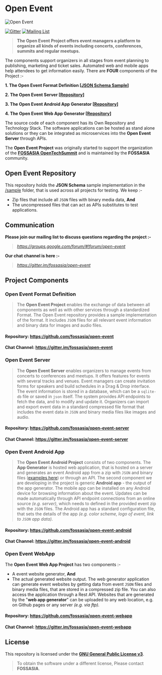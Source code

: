 # Open Event
![Open Event](https://storage.googleapis.com/eventyay.com/assets/branding/base_branding.png)

[![Gitter](https://badges.gitter.im/Join%20Chat.svg)](https://gitter.im/fossasia/open-event?utm_source=badge&utm_medium=badge&utm_campaign=pr-badge&utm_content=badge)
[![Mailing List](https://img.shields.io/badge/Mailing%20List-FOSSASIA-blue.svg)](https://groups.google.com/forum/#!forum/open-event)

> **The Open Event Project offers event managers a platform to organize all kinds of events including concerts, conferences, summits and regular meetups.**

The components support organizers in all stages from event planning to publishing, marketing and ticket sales. Automated web and mobile apps help attendees to get information easily. There are **FOUR** components of the Project :-

**1. The Open Event Format Definition [[JSON Schema Sample](/sample/)]**

**2. The Open Event Server [[Repository](https://github.com/fossasia/open-event-server)]**

**3. The Open Event Android App Generator [[Repository](https://github.com/fossasia/open-event-android)]**

**4. The Open Event Web App Generator [[Repository](https://github.com/fossasia/open-event-webapp)]**

The source code of each component has its Own Repository and Technology Stack. The software applications can be hosted as stand alone solutions or they can be integrated as microservices into the **Open Event Server** through APIs. 

The **Open Event Project** was originally started to support the organization of the **[FOSSASIA OpenTechSummit](http://fossasia.org)** and is maintained by the **FOSSASIA** community.

## Open Event Repository

This repository holds the **JSON Schema** sample implementation in the [/sample](/sample/) folder, that is used across all projects for testing. We keep :-

- Zip files that include all `JSON` files with binary media data, **And**
- The uncompressed files that can act as APIs substitutes to test applications.

## Communication

**Please join our mailing list to discuss questions regarding the project :-**

> *https://groups.google.com/forum/#!forum/open-event*

**Our chat channel is here :-**

> *https://gitter.im/fossasia/open-event*

## Project Components

### Open Event Format Definition

> The **Open Event Project** enables the exchange of data between all components as well as with other services through a standardized Format. The Open Event repository provides a sample implementation of the format. It includes `JSON` files for all relevant event information and binary data for images and audio files.

#### Repository: https://github.com/fossasia/open-event   

#### Chat Channel: https://gitter.im/fossasia/open-event

### Open Event Server

> The **Open Event Server** enables organizers to manage events from concerts to conferences and meetups. It offers features for events with several tracks and venues. Event managers can create invitation forms for speakers and build schedules in a Drag & Drop interface. The event information is stored in a database, which can be a `sqlite-db` file or saved in `json` itself. The system provides API endpoints to fetch the data, and to modify and update it. Organizers can import and export event data in a standard compressed file format that includes the event data in `JSON` and binary media files like images and audio.

#### Repository: https://github.com/fossasia/open-event-server   

#### Chat Channel: https://gitter.im/fossasia/open-event-server

### Open Event Android App
 
> The **Open Event Android Project** consists of two components. The **App Generator** is hosted web application, that is hosted on a server and generates an event Android app from a zip with `JSON` and binary files ([examples here](http://github.com/fossasia/open-event)) or through an API. The second component we are developing in the project is generic **Android app** - the output of the app generator. The mobile app can be installed on any Android device for browsing information about the event. Updates can be made automatically through API endpoint connections from an online source *(e.g. server)*, which needs to defined in the provided event zip with the `JSON` files. The Android app has a standard configuration file, that sets the details of the app *(e.g. color scheme, logo of event, link to `JSON` app data).*   

#### Repository: https://github.com/fossasia/open-event-android

#### Chat Channel: https://gitter.im/fossasia/open-event-android

### Open Event WebApp

The **Open Event Web App Project** has two components :-
- A event website generator, **And**
- The actual generated website output. The web generator application can generate event websites by getting data from event `JSON` files and binary media files, that are stored in a compressed zip file. You can also access the application through a Rest API. Websites that are generated by the "**web app generator**" can be uploaded to any web location, e.g. on Github pages or any server *(e.g. via ftp).*  

#### Repository: https://github.com/fossasia/open-event-webapp

#### Chat Channel: https://gitter.im/fossasia/open-event-webapp

## License

This repository is licensed under the **[GNU General Public License v3](LICENSE.md)**.

> To obtain the software under a different license, Please contact **FOSSASIA**.
